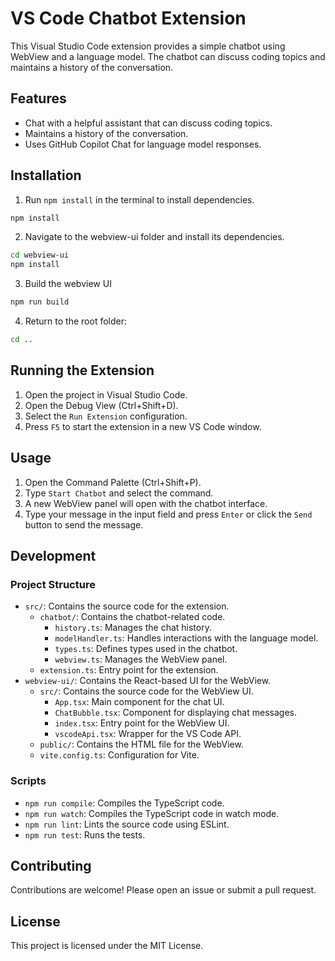 # VS Code Chatbot Extension

This Visual Studio Code extension provides a simple chatbot using WebView and a language model. The chatbot can discuss coding topics and maintains a history of the conversation.

## Features

- Chat with a helpful assistant that can discuss coding topics.
- Maintains a history of the conversation.
- Uses GitHub Copilot Chat for language model responses.

## Installation

1. Run `npm install` in the terminal to install dependencies.
```sh
npm install
```
2. Navigate to the webview-ui folder and install its dependencies.
```sh
cd webview-ui
npm install
```
3. Build the webview UI
```sh
npm run build
```  
4. Return to the root folder:
```sh
cd ..
```

## Running the Extension

1. Open the project in Visual Studio Code.
2. Open the Debug View (Ctrl+Shift+D).
3. Select the `Run Extension` configuration.
4. Press `F5` to start the extension in a new VS Code window.

## Usage

1. Open the Command Palette (Ctrl+Shift+P).
2. Type `Start Chatbot` and select the command.
3. A new WebView panel will open with the chatbot interface.
4. Type your message in the input field and press `Enter` or click the `Send` button to send the message.

## Development

### Project Structure

- `src/`: Contains the source code for the extension.
  - `chatbot/`: Contains the chatbot-related code.
    - `history.ts`: Manages the chat history.
    - `modelHandler.ts`: Handles interactions with the language model.
    - `types.ts`: Defines types used in the chatbot.
    - `webview.ts`: Manages the WebView panel.
  - `extension.ts`: Entry point for the extension.
- `webview-ui/`: Contains the React-based UI for the WebView.
  - `src/`: Contains the source code for the WebView UI.
    - `App.tsx`: Main component for the chat UI.
    - `ChatBubble.tsx`: Component for displaying chat messages.
    - `index.tsx`: Entry point for the WebView UI.
    - `vscodeApi.tsx`: Wrapper for the VS Code API.
  - `public/`: Contains the HTML file for the WebView.
  - `vite.config.ts`: Configuration for Vite.

### Scripts

- `npm run compile`: Compiles the TypeScript code.
- `npm run watch`: Compiles the TypeScript code in watch mode.
- `npm run lint`: Lints the source code using ESLint.
- `npm run test`: Runs the tests.

## Contributing

Contributions are welcome! Please open an issue or submit a pull request.

## License

This project is licensed under the MIT License.